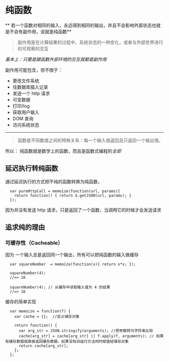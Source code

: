 # 纯函数

** 若一个函数对相同的输入，永远得到相同的输出，并且不会影响外部状态也就是不会有副作用，说就是纯函数**

> 副作用是在计算结果的过程中，系统状态的一种变化，或者与外部世界进行的可观察的交互

*基本上：只要是跟函数外部环境的交互就都是副作用*

副作用可能包含，但不限于：

- 更改文件系统
- 往数据库插入记录
- 发送一个 http 请求
- 可变数据
- 打印/log
- 获取用户输入
- DOM 查询
- 访问系统状态
****
> 函数是不同数值之间的特殊关系：每一个输入值返回且只返回一个输出值。

所以： 纯函数就是数学上的函数，而且是函数式编程的*全部*

## 延迟执行转纯函数

通过延迟执行的方式把不纯的函数转换为纯函数，

      var pureHttpCall = memoize(function(url, params){
        return function() { return $.getJSON(url, params); }
      });

因为并没有发送 http 请求，只是返回了一个函数，当调用它的时候才会发送请求
## 追求纯的理由

### 可缓存性（Cacheable）
因为 一个输入总是返回同一个输出，所有可以把纯函数的输入做缓存

      var squareNumber  = memoize(function(x){ return x*x; });

      squareNumber(4);
      //=> 16

      squareNumber(4); // 从缓存中读取输入值为 4 的结果
      //=> 16

缓存的简单实现

      var memoize = function(f) {
        var cache = {};  //定义储存对象

        return function() {
          var arg_str = JSON.stringify(arguments); //把参数转为字符串比较
          cache[arg_str] = cache[arg_str] || f.apply(f, arguments); // 如果有缓存数据就直接返回缓存数据，如果没有旧运行方法同时赋值给储存对象
          return cache[arg_str];
        };
      };
  
